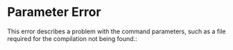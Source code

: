# Parameter Error

This error describes a problem with the command parameters, such as a file required for the compilation not being found.:
